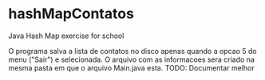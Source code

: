 # hashMapContatos
Java Hash Map exercise for school

O programa salva a lista de contatos no disco apenas quando a opcao 5 do menu ("Sair") e selecionada.
O arquivo com as informacoes sera criado na mesma pasta em que o arquivo Main.java esta.
TODO: Documentar melhor
